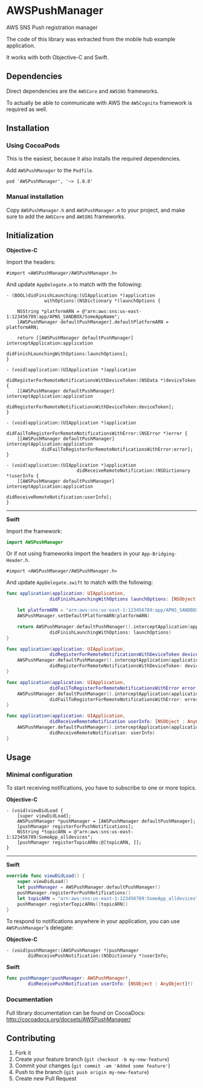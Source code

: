 # AWSPushManager

AWS SNS Push registration manager

The code of this library was extracted from the mobile hub example application.

It works with both Objective-C and Swift.

## Dependencies

Direct dependencies are the `AWSCore` and `AWSSNS` frameworks.

To actually be able to communicate with AWS the `AWSCognito` framework is required as well.

## Installation

### Using CocoaPods

This is the easiest, because it also installs the required dependencies.

Add `AWSPushManager` to the `Podfile`.

```
pod 'AWSPushManager', '~> 1.0.0'
```

### Manual installation

Copy `AWSPushManager.h` and `AWSPushManager.m` to your project, and make sure to add the `AWSCore` and `AWSSNS` frameworks.

## Initialization

**Objective-C**

Import the headers:

```objc
#import <AWSPushManager/AWSPushManager.h>
```

And update `AppDelegate.m` to match with the following:

```objc
- (BOOL)didFinishLaunching:(UIApplication *)application
              withOptions:(NSDictionary *)launchOptions {

    NSString *platformARN = @"arn:aws:sns:us-east-1:123456789:app/APNS_SANDBOX/SomeAppName";
    [AWSPushManager defaultPushManager].defaultPlatformARN = platformARN;

    return [[AWSPushManager defaultPushManager] interceptApplication:application
                                       didFinishLaunchingWithOptions:launchOptions];
}

- (void)application:(UIApplication *)application
                          didRegisterForRemoteNotificationsWithDeviceToken:(NSData *)deviceToken {
    [[AWSPushManager defaultPushManager] interceptApplication:application
             didRegisterForRemoteNotificationsWithDeviceToken:deviceToken];
}

- (void)application:(UIApplication *)application
                          didFailToRegisterForRemoteNotificationsWithError:(NSError *)error {
    [[AWSPushManager defaultPushManager] interceptApplication:application
             didFailToRegisterForRemoteNotificationsWithError:error];
}

- (void)application:(UIApplication *)application
                          didReceiveRemoteNotification:(NSDictionary *)userInfo {
    [[AWSPushManager defaultPushManager] interceptApplication:application
                                 didReceiveRemoteNotification:userInfo];
}
```

-----

**Swift**

Import the framework:

```swift
import AWSPushManager
```

Or if not using frameworks import the headers in your `App-Bridging-Header.h`.

```objc
#import <AWSPushManager/AWSPushManager.h>
```

And update `AppDelegate.swift` to match with the following:

```swift
func application(application: UIApplication,
                didFinishLaunchingWithOptions launchOptions: [NSObject: AnyObject]?) -> Bool {

    let platformARN = "arn:aws:sns:us-east-1:123456789:app/APNS_SANDBOX/SomeAppName"
    AWSPushManager.setDefaultPlatformARN(platformARN)

    return AWSPushManager.defaultPushManager().interceptApplication(application,
                didFinishLaunchingWithOptions: launchOptions)
}

func application(application: UIApplication,
                didRegisterForRemoteNotificationsWithDeviceToken deviceToken: NSData) {
    AWSPushManager.defaultPushManager().interceptApplication(application,
                didRegisterForRemoteNotificationsWithDeviceToken: deviceToken)
}

func application(application: UIApplication,
                didFailToRegisterForRemoteNotificationsWithError error: NSError) {
    AWSPushManager.defaultPushManager().interceptApplication(application,
                didFailToRegisterForRemoteNotificationsWithError: error)
}

func application(application: UIApplication,
                didReceiveRemoteNotification userInfo: [NSObject : AnyObject]) {
    AWSPushManager.defaultPushManager().interceptApplication(application,
                didReceiveRemoteNotification: userInfo)
}

```

## Usage

### Minimal configuration

To start receiving notifications, you have to subscribe to one or more topics.

**Objective-C**

```objc
- (void)viewDidLoad {
    [super viewDidLoad];
    AWSPushManager *pushManager = [AWSPushManager defaultPushManager];
    [pushManager registerForPushNotifications];
    NSString *topicARN = @"arn:aws:sns:us-east-1:123456789:SomeApp_alldevices";
    [pushManager registerTopicARNs:@[topicARN, ]];
}
```

----

**Swift**

```swift
override func viewDidLoad() {
    super.viewDidLoad()
    let pushManager = AWSPushManager.defaultPushManager()
    pushManager.registerForPushNotifications()
    let topicARN = "arn:aws:sns:us-east-1:123456789:SomeApp_alldevices"
    pushManager.registerTopicARNs([topicARN])
}
```


To respond to notifications anywhere in your application, you can use `AWSPushManager`'s delegate:

**Objective-C**

```objc
- (void)pushManager:(AWSPushManager *)pushManager
        didReceivePushNotification:(NSDictionary *)userInfo;
```

**Swift**

```swift
func pushManager(pushManager: AWSPushManager!,
        didReceivePushNotification userInfo: [NSObject : AnyObject]!)
```

### Documentation

Full library documentation can be found on CocoaDocs: http://cocoadocs.org/docsets/AWSPushManager/

## Contributing

1. Fork it
2. Create your feature branch (`git checkout -b my-new-feature`)
3. Commit your changes (`git commit -am 'Added some feature'`)
4. Push to the branch (`git push origin my-new-feature`)
5. Create new Pull Request

